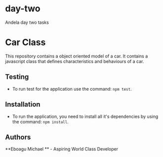 # day-two
Andela day two tasks 

# Car Class
This repository contains a object oriented model of a car.
It contains a javascript class that defines characteristics and behaviours of a car.

## Testing
- To run test for the application use the command: `npm test`.

## Installation
- To run the application, you need to install all it's dependencies by using the command: `npm install`.

## Authors
**Eboagu Michael ** - Aspiring World Class Developer
